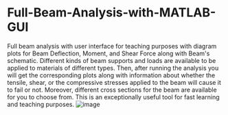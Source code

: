 # Full-Beam-Analysis-with-MATLAB-GUI
Full beam analysis with user interface for teaching purposes with diagram plots for Beam Deflection, Moment, and Shear Force  along with Beam's schematic. Different kinds of beam supports and loads are available to be applied to materials of different types. Then, after running the analysis you will get the corresponding plots along with information about whether the tensile, shear, or the compressive stresses applied to the beam will cause it to fail or not. Moreover, different cross sections for the beam are available for you to choose from. This is an exceptionally useful tool for fast learning and teaching purposes.
![image](https://user-images.githubusercontent.com/64142878/117693955-6d6ac000-b173-11eb-8ddf-3000f27bd70e.png)
